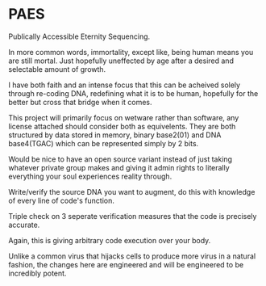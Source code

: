 # PAES
 Publically Accessible Eternity Sequencing.
 
 In more common words, immortality, except like, being human means you are still mortal.  Just hopefully uneffected by age after a desired and selectable amount of growth.
 
 I have both faith and an intense focus that this can be acheived solely through re-coding DNA, redefining what it is to be human, hopefully for the better but cross that bridge when it comes.

This project will primarily focus on wetware rather than software, any license attached should consider both as equivelents.  They are both structured by data stored in memory, binary base2(01) and DNA base4(TGAC) which can be represented simply by 2 bits. 

Would be nice to have an open source variant instead of just taking whatever private group makes and giving it admin rights to literally everything your soul experiences reality through.

Write/verify the source DNA you want to augment, do this with knowledge of every line of code's function.

Triple check on 3 seperate verification measures that the code is precisely accurate.

Again, this is giving arbitrary code execution over your body.

Unlike a common virus that hijacks cells to produce more virus in a natural fashion, the changes here are engineered and will be engineered to be incredibly potent.
